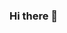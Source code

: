 ### Hi there 👋

<!--
**hnakao/hnakao** is a ✨ _special_ ✨ repository because its `README.md` (this file) appears on your GitHub profile.
